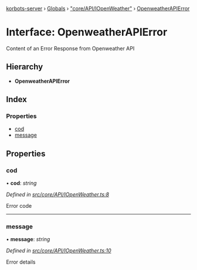 [korbots-server](../README.md) › [Globals](../globals.md) › ["core/API/IOpenWeather"](../modules/_core_api_iopenweather_.md) › [OpenweatherAPIError](_core_api_iopenweather_.openweatherapierror.md)

# Interface: OpenweatherAPIError

Content of an Error Response from Openweather API

## Hierarchy

* **OpenweatherAPIError**

## Index

### Properties

* [cod](_core_api_iopenweather_.openweatherapierror.md#cod)
* [message](_core_api_iopenweather_.openweatherapierror.md#message)

## Properties

###  cod

• **cod**: *string*

*Defined in [src/core/API/IOpenWeather.ts:8](https://github.com/Xisabla/Korbots/blob/e3795ca/server/src/core/API/IOpenWeather.ts#L8)*

Error code

___

###  message

• **message**: *string*

*Defined in [src/core/API/IOpenWeather.ts:10](https://github.com/Xisabla/Korbots/blob/e3795ca/server/src/core/API/IOpenWeather.ts#L10)*

Error details
